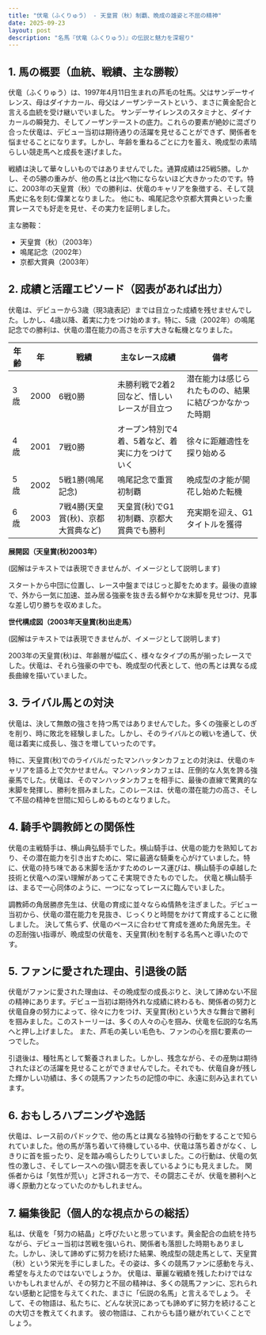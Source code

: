 ```yaml
---
title: "伏竜（ふくりゅう） - 天皇賞（秋）制覇、晩成の雄姿と不屈の精神"
date: 2025-09-23
layout: post
description: "名馬『伏竜（ふくりゅう）』の伝説と魅力を深堀り"
---
```


## 1. 馬の概要（血統、戦績、主な勝鞍）

伏竜（ふくりゅう）は、1997年4月11日生まれの芦毛の牡馬。父はサンデーサイレンス、母はダイナカール、母父はノーザンテーストという、まさに黄金配合と言える血統を受け継いでいました。  サンデーサイレンスのスタミナと、ダイナカールの瞬発力、そしてノーザンテーストの底力。これらの要素が絶妙に混ざり合った伏竜は、デビュー当初は期待通りの活躍を見せることができず、関係者を悩ませることになります。しかし、年齢を重ねるごとに力を蓄え、晩成型の素晴らしい競走馬へと成長を遂げました。

戦績は決して華々しいものではありませんでした。通算成績は25戦5勝。しかし、その5勝の重みが、他の馬とは比べ物にならないほど大きかったのです。特に、2003年の天皇賞（秋）での勝利は、伏竜のキャリアを象徴する、そして競馬史に名を刻む偉業となりました。  他にも、鳴尾記念や京都大賞典といった重賞レースでも好走を見せ、その実力を証明しました。

主な勝鞍：

* 天皇賞（秋）（2003年）
* 鳴尾記念（2002年）
* 京都大賞典（2003年）


## 2. 成績と活躍エピソード（図表があれば出力）

伏竜は、デビューから3歳（現3歳表記）までは目立った成績を残せませんでした。しかし、4歳以降、着実に力をつけ始めます。特に、5歳（2002年）の鳴尾記念での勝利は、伏竜の潜在能力の高さを示す大きな転機となりました。

| 年齢 | 年 | 戦績 | 主なレース成績 | 備考 |
|---|---|---|---|---|
| 3歳 | 2000 | 6戦0勝 |  未勝利戦で2着2回など、惜しいレースが目立つ |  潜在能力は感じられたものの、結果に結びつかなかった時期 |
| 4歳 | 2001 | 7戦0勝 |  オープン特別で4着、5着など、着実に力をつけていく |  徐々に距離適性を探り始める |
| 5歳 | 2002 | 5戦1勝(鳴尾記念) |  鳴尾記念で重賞初制覇 |  晩成型の才能が開花し始めた転機 |
| 6歳 | 2003 | 7戦4勝(天皇賞(秋)、京都大賞典など) | 天皇賞(秋)でG1初制覇、京都大賞典でも勝利 |  充実期を迎え、G1タイトルを獲得 |


**展開図（天皇賞(秋)2003年）**

(図解はテキストでは表現できませんが、イメージとして説明します)

スタートから中団に位置し、レース中盤まではじっと脚をためます。最後の直線で、外から一気に加速、並み居る強豪を抜き去る鮮やかな末脚を見せつけ、見事な差し切り勝ちを収めました。


**世代構成図（2003年天皇賞(秋)出走馬）**

(図解はテキストでは表現できませんが、イメージとして説明します)

2003年の天皇賞(秋)は、年齢層が幅広く、様々なタイプの馬が揃ったレースでした。伏竜は、それら強豪の中でも、晩成型の代表として、他の馬とは異なる成長曲線を描いていました。


## 3. ライバル馬との対決

伏竜は、決して無敵の強さを持つ馬ではありませんでした。多くの強豪としのぎを削り、時に敗北を経験しました。しかし、そのライバルとの戦いを通して、伏竜は着実に成長し、強さを増していったのです。

特に、天皇賞(秋)でのライバルだったマンハッタンカフェとの対決は、伏竜のキャリアを語る上で欠かせません。マンハッタンカフェは、圧倒的な人気を誇る強豪馬でした。伏竜は、そのマンハッタンカフェを相手に、最後の直線で驚異的な末脚を発揮し、勝利を掴みました。このレースは、伏竜の潜在能力の高さ、そして不屈の精神を世間に知らしめるものとなりました。


## 4. 騎手や調教師との関係性

伏竜の主戦騎手は、横山典弘騎手でした。横山騎手は、伏竜の能力を熟知しており、その潜在能力を引き出すために、常に最適な騎乗を心がけていました。特に、伏竜の持ち味である末脚を活かすためのレース運びは、横山騎手の卓越した技術と伏竜への深い理解があってこそ実現できたものでした。  伏竜と横山騎手は、まるで一心同体のように、一つになってレースに臨んでいました。

調教師の角居勝彦先生は、伏竜の育成に並々ならぬ情熱を注ぎました。デビュー当初から、伏竜の潜在能力を見抜き、じっくりと時間をかけて育成することに徹しました。  決して焦らず、伏竜のペースに合わせて育成を進めた角居先生。その忍耐強い指導が、晩成型の伏竜を、天皇賞(秋)を制する名馬へと導いたのです。


## 5. ファンに愛された理由、引退後の話

伏竜がファンに愛された理由は、その晩成型の成長ぶりと、決して諦めない不屈の精神にあります。デビュー当初は期待外れな成績に終わるも、関係者の努力と伏竜自身の努力によって、徐々に力をつけ、天皇賞(秋)という大きな舞台で勝利を掴みました。このストーリーは、多くの人々の心を掴み、伏竜を伝説的な名馬へと押し上げました。  また、芦毛の美しい毛色も、ファンの心を掴む要素の一つでした。

引退後は、種牡馬として繋養されました。しかし、残念ながら、その産駒は期待されたほどの活躍を見せることができませんでした。それでも、伏竜自身が残した輝かしい功績は、多くの競馬ファンたちの記憶の中に、永遠に刻み込まれています。


## 6. おもしろハプニングや逸話

伏竜は、レース前のパドックで、他の馬とは異なる独特の行動をすることで知られていました。他の馬が落ち着いて待機している中、伏竜は落ち着きがなく、しきりに首を振ったり、足を踏み鳴らしたりしていました。この行動は、伏竜の気性の激しさ、そしてレースへの強い闘志を表しているようにも見えました。  関係者からは「気性が荒い」と評される一方で、その闘志こそが、伏竜を勝利へと導く原動力となっていたのかもしれません。


## 7. 編集後記（個人的な視点からの総括）

私は、伏竜を「努力の結晶」と呼びたいと思っています。黄金配合の血統を持ちながら、デビュー当初は苦戦を強いられ、関係者も落胆した時期もありました。しかし、決して諦めずに努力を続けた結果、晩成型の競走馬として、天皇賞（秋）という栄光を手にしました。その姿は、多くの競馬ファンに感動を与え、希望を与えたのではないでしょうか。  伏竜は、華麗な戦績を残したわけではないかもしれませんが、その努力と不屈の精神は、多くの競馬ファンに、忘れられない感動と記憶を与えてくれた、まさに「伝説の名馬」と言えるでしょう。  そして、その物語は、私たちに、どんな状況にあっても諦めずに努力を続けることの大切さを教えてくれます。  彼の物語は、これからも語り継がれていくことでしょう。
